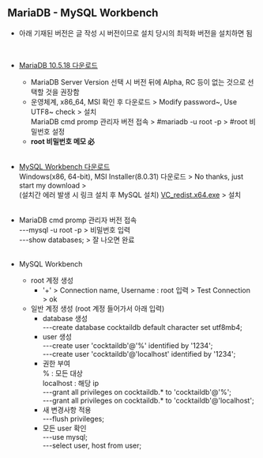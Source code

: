 ## MariaDB - MySQL Workbench
- 아래 기재된 버전은 글 작성 시 버전이므로 설치 당시의 최적화 버전을 설치하면 됨   
<br>

- [MariaDB 10.5.18 다운로드](https://mariadb.org/download/?t=mariadb&p=mariadb&r=10.5.18&os=windows&cpu=x86_64&pkg=msi&m=blendbyte)   
  - MariaDB Server Version 선택 시 버전 뒤에 Alpha, RC 등이 없는 것으로 선택할 것을 권장함   
  - 운영체계, x86_64, MSI 확인 후 다운로드 > Modify password~, Use UTF8~ check > 설치   
    MariaDB cmd promp 관리자 버전 접속 > #mariadb -u root -p > #root 비밀번호 설정   
  - **root 비밀번호 메모 必**
  <br>
  
- [MySQL Workbench 다운로드](https://dev.mysql.com/downloads/workbench/)   
  Windows(x86, 64-bit), MSI Installer(8.0.31) 다운로드 > No thanks, just start my download >   
  (설치간 에러 발생 시 링크 설치 후 MySQL 설치) [VC_redist.x64.exe](https://github.com/Son-Sumin/mine/blob/main/VC_redist.x64.exe) > 설치   
  <br>   
  
 - MariaDB cmd promp 관리자 버전 접속   
 ---mysql -u root -p > 비밀번호 입력  
 ---show databases; > 잘 나오면 완료   
   <br>
   
 - MySQL Workbench
   * root 계정 생성   
     - '+' > Connection name, Username : root 입력 > Test Connection > ok   
   * 일반 계정 생성 (root 계정 들어가서 아래 입력)     
     - database 생성   
     ---create database cocktaildb default character set utf8mb4;   
     - user 생성   
     ---create user 'cocktaildb'@'%' identified by '1234';   
     ---create user 'cocktaildb'@'localhost' identified by '1234';   
     - 권한 부여   
       % : 모든 대상   
       localhost : 해당 ip   
     ---grant all privileges on cocktaildb.* to 'cocktaildb'@'%';   
     ---grant all privileges on cocktaildb.* to 'cocktaildb'@'localhost';   
     - 새 변경사항 적용   
     ---flush privileges;   
     - 모든 user 확인   
     ---use mysql;   
     ---select user, host from user;   
